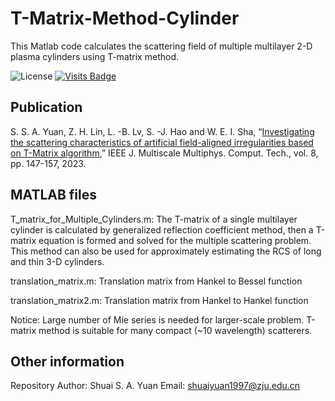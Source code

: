 # T-Matrix-Method-Cylinder
This Matlab code calculates the scattering field of multiple multilayer 2-D plasma cylinders using T-matrix method.

![License](https://img.shields.io/badge/license-GPL3.0-orange)
[![Visits Badge](https://badges.strrl.dev/visits/Shuai-Yuan-1997/T-Matrix-Method-Cylinder)](https://github.com/Shuai-Yuan-1997/T-Matrix-Method-Cylinder)
## Publication
S. S. A. Yuan, Z. H. Lin, L. -B. Lv, S. -J. Hao and W. E. I. Sha, “[Investigating the scattering characteristics of artificial field-aligned irregularities based on T-Matrix algorithm](https://ieeexplore.ieee.org/document/10058168),” IEEE J. Multiscale Multiphys. Comput. Tech., vol. 8, pp. 147-157, 2023.
## MATLAB files
T_matrix_for_Multiple_Cylinders.m: The T-matrix of a single multilayer cylinder is calculated by generalized reflection coefficient method, then a T-matrix equation is formed and solved for the multiple scattering problem. This method can also be used for approximately estimating the RCS of long and thin 3-D cylinders.  

translation_matrix.m: Translation matrix from Hankel to Bessel function

translation_matrix2.m: Translation matrix from Hankel to Hankel function

Notice: Large number of Mie series is needed for larger-scale problem. T-matrix method is suitable for many compact (~10 wavelength) scatterers.
## Other information
Repository Author: Shuai S. A. Yuan
Email: shuaiyuan1997@zju.edu.cn
